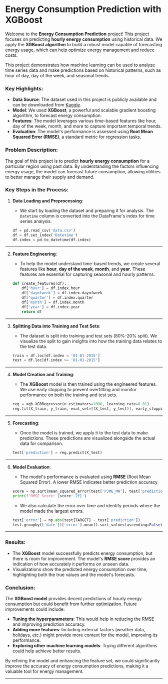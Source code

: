 # Energy Consumption Prediction with XGBoost

Welcome to the **Energy Consumption Prediction** project! This project focuses on predicting **hourly energy consumption** using historical data. We apply the **XGBoost algorithm** to build a robust model capable of forecasting energy usage, which can help optimize energy management and reduce costs.

This project demonstrates how machine learning can be used to analyze time series data and make predictions based on historical patterns, such as hour of day, day of the week, and seasonal trends.

### Key Highlights:
- **Data Source**: The dataset used in this project is publicly available and can be downloaded from [Kaggle](https://www.kaggle.com/datasets/robikscube/hourly-energy-consumption).
- **Model**: We used **XGBoost**, a powerful and scalable gradient boosting algorithm, to forecast energy consumption.
- **Features**: The model leverages various time-based features like hour, day of the week, month, and more to capture important temporal trends.
- **Evaluation**: The model's performance is assessed using **Root Mean Squared Error (RMSE)**, a standard metric for regression tasks.

### Problem Description:
The goal of this project is to predict **hourly energy consumption** for a particular region using past data. By understanding the factors influencing energy usage, the model can forecast future consumption, allowing utilities to better manage their supply and demand.

### Key Steps in the Process:

1. **Data Loading and Preprocessing**:
    - We start by loading the dataset and preparing it for analysis. The `Datetime` column is converted into the DataFrame's index for time series analysis.

    ```python
    df = pd.read_csv('data.csv')
    df = df.set_index('Datetime')
    df.index = pd.to_datetime(df.index)
    ```

---

2. **Feature Engineering**:
    - To help the model understand time-based trends, we create several features like **hour**, **day of the week**, **month**, and **year**. These features are essential for capturing seasonal and hourly patterns.

    ```python
    def create_features(df):
        df['hour'] = df.index.hour
        df['dayofweek'] = df.index.dayofweek
        df['quarter'] = df.index.quarter
        df['month'] = df.index.month
        df['year'] = df.index.year
        return df
    ```

---

3. **Splitting Data into Training and Test Sets**:
    - The dataset is split into training and test sets (80%-20% split). We visualize the split to gain insights into how the training data relates to the test data.

    ```python
    train = df.loc[df.index < '01-01-2015']
    test = df.loc[df.index >= '01-01-2015']
    ```

---

4. **Model Creation and Training**:
    - The **XGBoost** model is then trained using the engineered features. We use early stopping to prevent overfitting and monitor performance on both the training and test sets.

    ```python
    reg = xgb.XGBRegressor(n_estimators=1000, learning_rate=0.01)
    reg.fit(X_train, y_train, eval_set=[(X_test, y_test)], early_stopping_rounds=50)
    ```

---

5. **Forecasting**:
    - Once the model is trained, we apply it to the test data to make predictions. These predictions are visualized alongside the actual data for comparison.

    ```python
    test['prediction'] = reg.predict(X_test)
    ```

---

6. **Model Evaluation**:
    - The model's performance is evaluated using **RMSE** (Root Mean Squared Error). A lower RMSE indicates better prediction accuracy.

    ```python
    score = np.sqrt(mean_squared_error(test['PJME_MW'], test['prediction']))
    print(f'RMSE Score: {score:.2f}')
    ```

    - We also calculate the error over time and identify periods where the model made the largest errors.

    ```python
    test['error'] = np.abs(test[TARGET] - test['prediction'])
    test.groupby(['date'])['error'].mean().sort_values(ascending=False).head(10)
    ```

---

### Results:
- The **XGBoost** model successfully predicts energy consumption, but there is room for improvement. The model's **RMSE score** provides an indication of how accurately it performs on unseen data.
- Visualizations show the predicted energy consumption over time, highlighting both the true values and the model's forecasts.

### Conclusion:
The **XGBoost model** provides decent predictions of hourly energy consumption but could benefit from further optimization. Future improvements could include:
- **Tuning the hyperparameters**: This would help in reducing the RMSE and improving prediction accuracy.
- **Adding more features**: Including external factors (weather data, holidays, etc.) might provide more context for the model, improving its performance.
- **Exploring other machine learning models**: Trying different algorithms could help achieve better results.

By refining the model and enhancing the feature set, we could significantly improve the accuracy of energy consumption predictions, making it a valuable tool for energy management.

---

